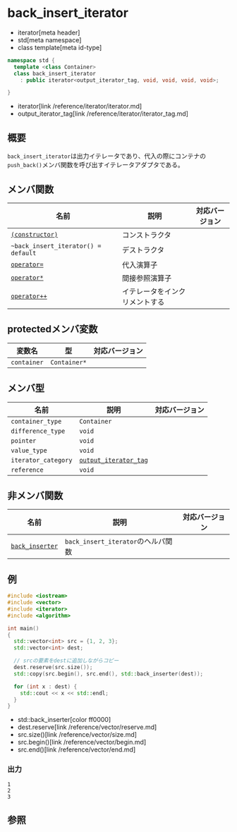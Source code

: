# back_insert_iterator
* iterator[meta header]
* std[meta namespace]
* class template[meta id-type]

```cpp
namespace std {
  template <class Container>
  class back_insert_iterator
    : public iterator<output_iterator_tag, void, void, void, void>;

}
```
* iterator[link /reference/iterator/iterator.md]
* output_iterator_tag[link /reference/iterator/iterator_tag.md]

## 概要
`back_insert_iterator`は出力イテレータであり、代入の際にコンテナの`push_back()`メンバ関数を呼び出すイテレータアダプタである。

## メンバ関数

| 名前 | 説明 | 対応バージョン |
|------|------|----------------|
| [`(constructor)`](back_insert_iterator/op_constructor.md) | コンストラクタ | |
| `~back_insert_iterator() = default` | デストラクタ | |
| [`operator=`](back_insert_iterator/op_assign.md) | 代入演算子 | |
| [`operator*`](back_insert_iterator/op_deref.md) | 間接参照演算子 | |
| [`operator++`](back_insert_iterator/op_increment.md) | イテレータをインクリメントする | |

## protectedメンバ変数

| 変数名 | 型 | 対応バージョン |
|-------------|--------------|-------|
| `container` | `Container*` | |

## メンバ型

| 名前 | 説明 | 対応バージョン |
|--------------------------------|---------------------------------|-------|
| `container_type`    | `Container` | |
| `difference_type`   | `void` | |
| `pointer`           | `void` | |
| `value_type`        | `void` | |
| `iterator_category` | [`output_iterator_tag`](/reference/iterator/iterator_tag.md) | |
| `reference`         | `void` | |

## 非メンバ関数

| 名前 | 説明 | 対応バージョン |
|--------------------|-----------------------------------------------------|-------|
| [`back_inserter`](back_inserter.md) | `back_insert_iterator`のヘルパ関数 | |


## 例
```cpp example
#include <iostream>
#include <vector>
#include <iterator>
#include <algorithm>

int main()
{
  std::vector<int> src = {1, 2, 3};
  std::vector<int> dest;

  // srcの要素をdestに追加しながらコピー
  dest.reserve(src.size());
  std::copy(src.begin(), src.end(), std::back_inserter(dest));

  for (int x : dest) {
    std::cout << x << std::endl;
  }
}
```
* std::back_inserter[color ff0000]
* dest.reserve[link /reference/vector/reserve.md]
* src.size()[link /reference/vector/size.md]
* src.begin()[link /reference/vector/begin.md]
* src.end()[link /reference/vector/end.md]

### 出力
```
1
2
3
```

## 参照

